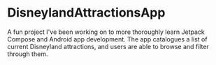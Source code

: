 ﻿# DisneylandAttractionsApp
 
A fun project I've been working on to more thoroughly learn Jetpack Compose and Android app development. The app catalogues a list of current Disneyland attractions, and users are able to browse and filter through them.
